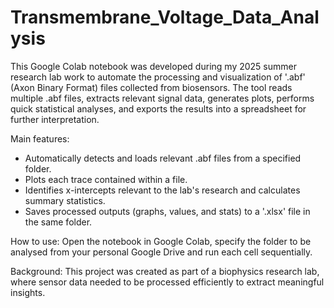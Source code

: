 # Transmembrane_Voltage_Data_Analysis

This Google Colab notebook was developed during my 2025 summer research lab work to automate the processing and visualization of '.abf' (Axon Binary Format) files collected from biosensors. The tool reads multiple .abf files, extracts relevant signal data, generates plots, performs quick statistical analyses, and exports the results into a spreadsheet for further interpretation. 

Main features: 
- Automatically detects and loads relevant .abf files from a specified folder.
- Plots each trace contained within a file.
- Identifies x-intercepts relevant to the lab's research and calculates summary statistics.
- Saves processed outputs (graphs, values, and stats) to a '.xlsx' file in the same folder.

How to use: 
Open the notebook in Google Colab, specify the folder to be analysed from your personal Google Drive and run each cell sequentially.

Background: 
This project was created as part of a biophysics research lab, where sensor data needed to be processed efficiently to extract meaningful insights. 


